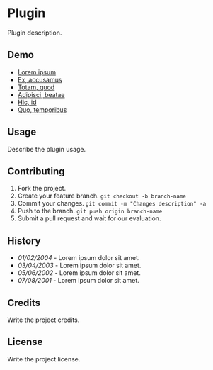 # Plugin

Plugin description.

## Demo

* [Lorem ipsum]()
* [Ex, accusamus]()
* [Totam, quod]()
* [Adipisci, beatae]()
* [Hic, id]()
* [Quo, temporibus]()

## Usage

Describe the plugin usage.

## Contributing

1. Fork the project.
2. Create your feature branch. `git checkout -b branch-name`
3. Commit your changes. `git commit -m "Changes description" -a`
4. Push to the branch. `git push origin branch-name`
5. Submit a pull request and wait for our evaluation.

## History

* _01/02/2004_ - Lorem ipsum dolor sit amet.
* _03/04/2003_ - Lorem ipsum dolor sit amet.
* _05/06/2002_ - Lorem ipsum dolor sit amet.
* _07/08/2001_ - Lorem ipsum dolor sit amet.

## Credits

Write the project credits.

## License

Write the project license.
